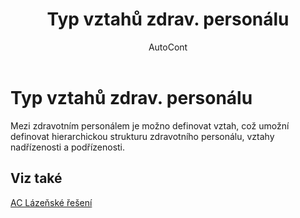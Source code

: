 ﻿---
    title: "Typ vztahů zdrav. personálu"
    author: AutoCont
    ms.date: 04/30/2018
    ms.topic: article
    ms.prod: dynamics-nav-2017
    ms.contentlocale: cs-cz
    ms.lasthandoff: 04/30/2018
---

# Typ vztahů zdrav. personálu

Mezi zdravotním personálem je možno definovat vztah, což umožní definovat hierarchickou strukturu zdravotního personálu, vztahy nadřízenosti a podřízenosti. 


## <a name="see-also"></a>Viz také
[AC Lázeňské řešení](ac-spa-solution.md)
